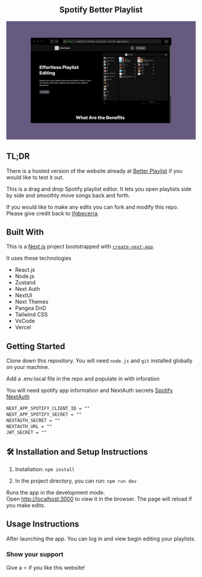 <h2 align="center">
  Spotify Better Playlist<br/>
</h2>
<div align="center">
  <img alt="Sample screenshot" src="./screenshots/screenshot-web.png" />
</div>

## TL;DR

There is a hosted version of the website already at [Better Playlist](https://spotify-better-playlist.vercel.app/about) if you would like to test it out.

This is a drag and drop Spotify playlist editor. It lets you open playlists side by side and smoothly move songs back and forth.

If you would like to make any edits you can fork and modify this repo. Please give credit back to
[jfgbecerra](https://github.com/jfgbecerra/spotify-better-playlist).

## Built With

This is a [Next.js](https://nextjs.org/) project bootstrapped with [`create-next-app`](https://github.com/vercel/next.js/tree/canary/packages/create-next-app).

It uses these technologies

- React.js
- Node.js
- Zustand
- Next Auth
- NextUI
- Next Themes
- Pangea DnD
- Tailwind CSS
- VsCode
- Vercel

## Getting Started

Clone down this repository. You will need `node.js` and `git` installed globally on your machine.

Add a .env.local file in the repo and populate in with inforation

You will need spotify app information and NextAuth secrets
[Spotify](https://developer.spotify.com/documentation/web-api/tutorials/getting-started#create-an-app)
[NextAuth](https://next-auth.js.org/getting-started/example)

```
NEXT_APP_SPOTIFY_CLIENT_ID = ""
NEXT_APP_SPOTIFY_SECRET = ""
NEXTAUTH_SECRET = ""
NEXTAUTH_URL = ""
JWT_SECRET = ""
```

## 🛠 Installation and Setup Instructions

1. Installation: `npm install`

2. In the project directory, you can run: `npm run dev`

Runs the app in the development mode.\
Open [http://localhost:3000](http://localhost:3000) to view it in the browser.
The page will reload if you make edits.

## Usage Instructions

After launching the app. You can log in and view begin editing your playlists.

### Show your support

Give a ⭐ if you like this website!
